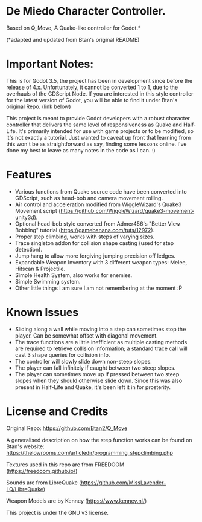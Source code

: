 # De Miedo Character Controller.
Based on Q_Move, A Quake-like controller for Godot.* 

(*adapted and updated from Btan's original README)

# Important Notes:
This is for Godot 3.5, the project has been in development since before the release of 4.x. Unfortunately, it cannot be converted 1 to 1, due to the overhauls of the GDScript Node. If you are interested in this style controller for the latest version of Godot, you will be able to find it under Btan's original Repo. (link below)

This project is meant to provide Godot developers with a robust character controller that delivers the same level of responsiveness as Quake and Half-Life. It's primarily intended for use with game projects or to be modified, so it's not exactly a tutorial. Just wanted to caveat up front that learning from this won't be as straightforward as say, finding some lessons online. I've done my best to leave as many notes in the code as I can. :)

# Features
  - Various functions from Quake source code have been converted into GDScript, such as head-bob and camera movement rolling. 
  - Air control and acceleration modified from WiggleWizard's Quake3 Movement script (https://github.com/WiggleWizard/quake3-movement-unity3d).
  - Optional head-bob style converted from Admer456's "Better View Bobbing" tutorial (https://gamebanana.com/tuts/12972).
  - Proper step climbing, works with steps of varying sizes.
  - Trace singleton addon for collision shape casting (used for step detection).
  - Jump hang to allow more forgiving jumping precision off ledges.
  - Expandable Weapon Inventory with 3 different weapon types: Melee, Hitscan & Projectile.
  - Simple Health System, also works for enemies.
  - Simple Swimming system.
  - Other little things I am sure I am not remembering at the moment :P

# Known Issues
  - Sliding along a wall while moving into a step can sometimes stop the player. Can be somewhat offset with diagonal movement.
  - The trace functions are a little inefficient as multiple casting methods are required to retrieve collision information; a standard trace call will cast 3 shape queries for collision info.
  - The controller will slowly slide down non-steep slopes.
  - The player can fall infinitely if caught between two steep slopes.
  - The player can sometimes move up if pressed between two steep slopes when they should otherwise slide down. Since this was also present in Half-Life and Quake, it's been left it in for prosterity.


# License and Credits
Original Repo: https://github.com/Btan2/Q_Move

A generalised description on how the step function works can be found on Btan's website: https://thelowrooms.com/articledir/programming_stepclimbing.php

Textures used in this repo are from FREEDOOM (https://freedoom.github.io/)

Sounds are from LibreQuake (https://github.com/MissLavender-LQ/LibreQuake)

Weapon Models are by Kenney (https://www.kenney.nl/)

This project is under the GNU v3 license.
